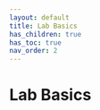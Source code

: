 ```yaml
---
layout: default
title: Lab Basics
has_children: true
has_toc: true
nav_order: 2
---
```


# Lab Basics